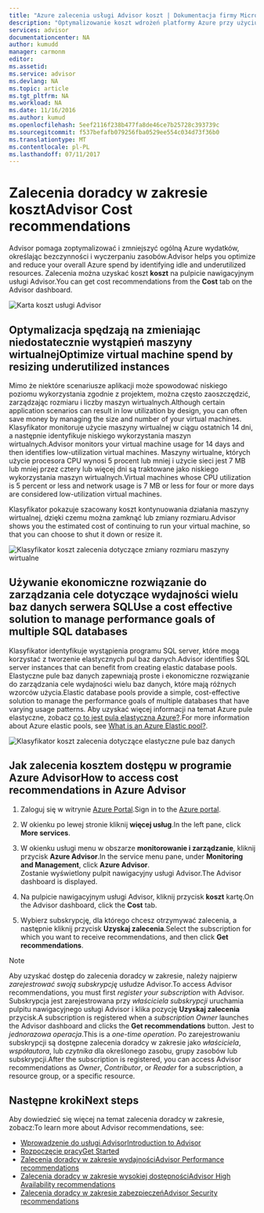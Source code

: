 ```yaml
---
title: "Azure zalecenia usługi Advisor koszt | Dokumentacja firmy Microsoft"
description: "Optymalizowanie koszt wdrożeń platformy Azure przy użyciu klasyfikatora Azure."
services: advisor
documentationcenter: NA
author: kumudd
manager: carmonm
editor: 
ms.assetid: 
ms.service: advisor
ms.devlang: NA
ms.topic: article
ms.tgt_pltfrm: NA
ms.workload: NA
ms.date: 11/16/2016
ms.author: kumud
ms.openlocfilehash: 5eef2116f238b477fa8de46ce7b25728c393739c
ms.sourcegitcommit: f537befafb079256fba0529ee554c034d73f36b0
ms.translationtype: MT
ms.contentlocale: pl-PL
ms.lasthandoff: 07/11/2017
---
```

# <a name="advisor-cost-recommendations"></a><span data-ttu-id="879da-103">Zalecenia doradcy w zakresie koszt</span><span class="sxs-lookup"><span data-stu-id="879da-103">Advisor Cost recommendations</span></span>

<span data-ttu-id="879da-104">Advisor pomaga zoptymalizować i zmniejszyć ogólną Azure wydatków, określając bezczynności i wyczerpaniu zasobów.</span><span class="sxs-lookup"><span data-stu-id="879da-104">Advisor helps you optimize and reduce your overall Azure spend by identifying idle and underutilized resources.</span></span> <span data-ttu-id="879da-105">Zalecenia można uzyskać koszt **koszt** na pulpicie nawigacyjnym usługi Advisor.</span><span class="sxs-lookup"><span data-stu-id="879da-105">You can get cost recommendations from the **Cost** tab on the Advisor dashboard.</span></span>

![Karta koszt usługi Advisor](./media/advisor-cost-recommendations/advisor-cost-tab2.png)

## <a name="optimize-virtual-machine-spend-by-resizing-underutilized-instances"></a><span data-ttu-id="879da-107">Optymalizacja spędzają na zmieniając niedostatecznie wystąpień maszyny wirtualnej</span><span class="sxs-lookup"><span data-stu-id="879da-107">Optimize virtual machine spend by resizing underutilized instances</span></span> 
<span data-ttu-id="879da-108">Mimo że niektóre scenariusze aplikacji może spowodować niskiego poziomu wykorzystania zgodnie z projektem, można często zaoszczędzić, zarządzając rozmiaru i liczby maszyn wirtualnych.</span><span class="sxs-lookup"><span data-stu-id="879da-108">Although certain application scenarios can result in low utilization by design, you can often save money by managing the size and number of your virtual machines.</span></span> <span data-ttu-id="879da-109">Klasyfikator monitoruje użycie maszyny wirtualnej w ciągu ostatnich 14 dni, a następnie identyfikuje niskiego wykorzystania maszyn wirtualnych.</span><span class="sxs-lookup"><span data-stu-id="879da-109">Advisor monitors your virtual machine usage for 14 days and then identifies low-utilization virtual machines.</span></span> <span data-ttu-id="879da-110">Maszyny wirtualne, których użycie procesora CPU wynosi 5 procent lub mniej i użycie sieci jest 7 MB lub mniej przez cztery lub więcej dni są traktowane jako niskiego wykorzystania maszyn wirtualnych.</span><span class="sxs-lookup"><span data-stu-id="879da-110">Virtual machines whose CPU utilization is 5 percent or less and network usage is 7 MB or less for four or more days are considered low-utilization virtual machines.</span></span>

<span data-ttu-id="879da-111">Klasyfikator pokazuje szacowany koszt kontynuowania działania maszyny wirtualnej, dzięki czemu można zamknąć lub zmiany rozmiaru.</span><span class="sxs-lookup"><span data-stu-id="879da-111">Advisor shows you the estimated cost of continuing to run your virtual machine, so that you can choose to shut it down or resize it.</span></span>  

![Klasyfikator koszt zalecenia dotyczące zmiany rozmiaru maszyny wirtualne](./media/advisor-cost-recommendations/advisor-cost-resizevms.png)

## <a name="use-a-cost-effective-solution-to-manage-performance-goals-of-multiple-sql-databases"></a><span data-ttu-id="879da-113">Używanie ekonomiczne rozwiązanie do zarządzania cele dotyczące wydajności wielu baz danych serwera SQL</span><span class="sxs-lookup"><span data-stu-id="879da-113">Use a cost effective solution to manage performance goals of multiple SQL databases</span></span>
<span data-ttu-id="879da-114">Klasyfikator identyfikuje wystąpienia programu SQL server, które mogą korzystać z tworzenie elastycznych pul baz danych.</span><span class="sxs-lookup"><span data-stu-id="879da-114">Advisor identifies SQL server instances that can benefit from creating elastic database pools.</span></span> <span data-ttu-id="879da-115">Elastyczne pule baz danych zapewniają proste i ekonomiczne rozwiązanie do zarządzania cele wydajności wielu baz danych, które mają różnych wzorców użycia.</span><span class="sxs-lookup"><span data-stu-id="879da-115">Elastic database pools provide a simple, cost-effective solution to manage the performance goals of multiple databases that have varying usage patterns.</span></span> <span data-ttu-id="879da-116">Aby uzyskać więcej informacji na temat Azure pule elastyczne, zobacz [co to jest pula elastyczna Azure?](https://azure.microsoft.com/en-us/documentation/articles/sql-database-elastic-pool/).</span><span class="sxs-lookup"><span data-stu-id="879da-116">For more information about Azure elastic pools, see [What is an Azure Elastic pool?](https://azure.microsoft.com/en-us/documentation/articles/sql-database-elastic-pool/).</span></span>

![Klasyfikator koszt zalecenia dotyczące elastyczne pule baz danych](./media/advisor-cost-recommendations/advisor-cost-elasticdbpools.png)

## <a name="how-to-access-cost-recommendations-in-azure-advisor"></a><span data-ttu-id="879da-118">Jak zalecenia kosztem dostępu w programie Azure Advisor</span><span class="sxs-lookup"><span data-stu-id="879da-118">How to access cost recommendations in Azure Advisor</span></span>

1. <span data-ttu-id="879da-119">Zaloguj się w witrynie [Azure Portal](https://portal.azure.com).</span><span class="sxs-lookup"><span data-stu-id="879da-119">Sign in to the [Azure portal](https://portal.azure.com).</span></span>

2. <span data-ttu-id="879da-120">W okienku po lewej stronie kliknij **więcej usług**.</span><span class="sxs-lookup"><span data-stu-id="879da-120">In the left pane, click **More services**.</span></span>

3. <span data-ttu-id="879da-121">W okienku usługi menu w obszarze **monitorowanie i zarządzanie**, kliknij przycisk **Azure Advisor**.</span><span class="sxs-lookup"><span data-stu-id="879da-121">In the service menu pane, under **Monitoring and Management**, click **Azure Advisor**.</span></span>  
 <span data-ttu-id="879da-122">Zostanie wyświetlony pulpit nawigacyjny usługi Advisor.</span><span class="sxs-lookup"><span data-stu-id="879da-122">The Advisor dashboard is displayed.</span></span>

4. <span data-ttu-id="879da-123">Na pulpicie nawigacyjnym usługi Advisor, kliknij przycisk **koszt** kartę.</span><span class="sxs-lookup"><span data-stu-id="879da-123">On the Advisor dashboard, click the **Cost** tab.</span></span>

5. <span data-ttu-id="879da-124">Wybierz subskrypcję, dla którego chcesz otrzymywać zalecenia, a następnie kliknij przycisk **Uzyskaj zalecenia**.</span><span class="sxs-lookup"><span data-stu-id="879da-124">Select the subscription for which you want to receive recommendations, and then click **Get recommendations**.</span></span>

> [!NOTE]
> <span data-ttu-id="879da-125">Aby uzyskać dostęp do zalecenia doradcy w zakresie, należy najpierw *zarejestrować swoją subskrypcję* usłudze Advisor.</span><span class="sxs-lookup"><span data-stu-id="879da-125">To access Advisor recommendations, you must first *register your subscription* with Advisor.</span></span> <span data-ttu-id="879da-126">Subskrypcja jest zarejestrowana przy *właściciela subskrypcji* uruchamia pulpitu nawigacyjnego usługi Advisor i klika pozycję **Uzyskaj zalecenia** przycisk.</span><span class="sxs-lookup"><span data-stu-id="879da-126">A subscription is registered when a *subscription Owner* launches the Advisor dashboard and clicks the **Get recommendations** button.</span></span> <span data-ttu-id="879da-127">Jest to *jednorazowa operacja*.</span><span class="sxs-lookup"><span data-stu-id="879da-127">This is a *one-time operation*.</span></span> <span data-ttu-id="879da-128">Po zarejestrowaniu subskrypcji są dostępne zalecenia doradcy w zakresie jako *właściciela*, *współautora*, lub *czytnika* dla określonego zasobu, grupy zasobów lub subskrypcji.</span><span class="sxs-lookup"><span data-stu-id="879da-128">After the subscription is registered, you can access Advisor recommendations as *Owner*, *Contributor*, or *Reader* for a subscription, a resource group, or a specific resource.</span></span>

## <a name="next-steps"></a><span data-ttu-id="879da-129">Następne kroki</span><span class="sxs-lookup"><span data-stu-id="879da-129">Next steps</span></span>

<span data-ttu-id="879da-130">Aby dowiedzieć się więcej na temat zalecenia doradcy w zakresie, zobacz:</span><span class="sxs-lookup"><span data-stu-id="879da-130">To learn more about Advisor recommendations, see:</span></span>
* [<span data-ttu-id="879da-131">Wprowadzenie do usługi Advisor</span><span class="sxs-lookup"><span data-stu-id="879da-131">Introduction to Advisor</span></span>](advisor-overview.md)
* [<span data-ttu-id="879da-132">Rozpoczęcie pracy</span><span class="sxs-lookup"><span data-stu-id="879da-132">Get Started</span></span>](advisor-get-started.md)
* [<span data-ttu-id="879da-133">Zalecenia doradcy w zakresie wydajności</span><span class="sxs-lookup"><span data-stu-id="879da-133">Advisor Performance recommendations</span></span>](advisor-cost-recommendations.md)
* [<span data-ttu-id="879da-134">Zalecenia doradcy w zakresie wysokiej dostępności</span><span class="sxs-lookup"><span data-stu-id="879da-134">Advisor High Availability recommendations</span></span>](advisor-cost-recommendations.md)
* [<span data-ttu-id="879da-135">Zalecenia doradcy w zakresie zabezpieczeń</span><span class="sxs-lookup"><span data-stu-id="879da-135">Advisor Security recommendations</span></span>](advisor-cost-recommendations.md)

